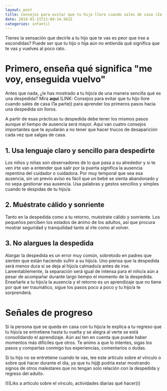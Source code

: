 ```yaml
---
layout: post
title: Consejos para evitar que tu hijo llore cuando sales de casa (2a parte)
date: 2019-01-21T21:04:14.941Z
categories: infantil
---
```

Tienes la sensación que decirle a tu hijo que te vas es peor que irse a escondidas? Puede ser que tu hijo o hija aún no entienda qué significa que te vas y vuelves al poco rato. 

# Primero, enseña qué significa "me voy, enseguida vuelvo"

Antes que nada, ¿le has mostrado a tu hijo/a de una manera sencilla qué es una despedida? Mira **aquí** (LINK: Consejos para evitar que tu hijo llore cuando sales de casa (1a parte)) para aprender los primeros pasos hacia una despedida sin lloros. 

A partir de esas prácticas tu despedida debe tener los mismos pasos aunque el tiempo de ausencia será mayor. Aquí van cuatro consejos importantes que te ayudarán a no tener que hacer trucos de desaparición cada vez que salgas de casa.

## 1. Usa lenguaje claro y sencillo para despedirte

Los niños y niñas son observadores de lo que pasa a su alrededor y si te ven irte van a entender que salir por la puerta significa la ausencia repentina del cuidador o cuidadora. Por muy temporal que sea esa ausencia, sin un previo aviso es fácil que un bebé se sienta abandonado y no sepa gestionar esa ausencia. Usa palabras y gestos sencillos y simples cuando te despidas de tu hijo/a.

## 2. Muéstrate cálido y sonriente

Tanto en la despedida como a tu retorno, muéstrate cálido y sonriente. Los pequeños perciben los estados de ánimo de los adultos, así que procura mostrar seguridad y tranquilidad tanto al irte como al volver. 

## 3. No alargues la despedida

Alargar la despedida es un error muy común, sobretodo en padres que sienten que están haciendo sufrir a su hijo/a. Uno piensa que la despedida será menos dura si se deja al hijo/a calmado/a antes de irse. Lamentablemente, la separación será igual de intensa para el niño/a aún a pesar de acompañar durante largo tiempo el momento de la despedida. Enseñarle a tu hijo/a la ausencia y el retorno es un aprendizaje que no tiene por qué ser traumático, sigue los pasos poco a poco y tu hijo/a te sorprenderá.

## 

# Señales de progreso

Si la persona que se queda en casa con tu hijo/a te explica a tu regreso que tu hijo/a se entretiene hasta tu vuelta y se alegra al verte se está consolidando el aprendizaje. Aún así ten en cuenta que puede haber momentos más difíciles que otros. Te animo a que lo intentes, sigas los pasos y compartas conmigo tus experiencias, comentarios o dudas.

Si tu hijo no se entretiene cuando te vas, lee este artículo sobre el vínculo o sobre qué hacer durante el día, ya que tu hij@ podría estar mostrando signos de otros malestares que no tengan solo relación con la despedida y regreso del adulto.

(((Liks a artículo sobre el vínculo, actividades diarias qué hacer)))
